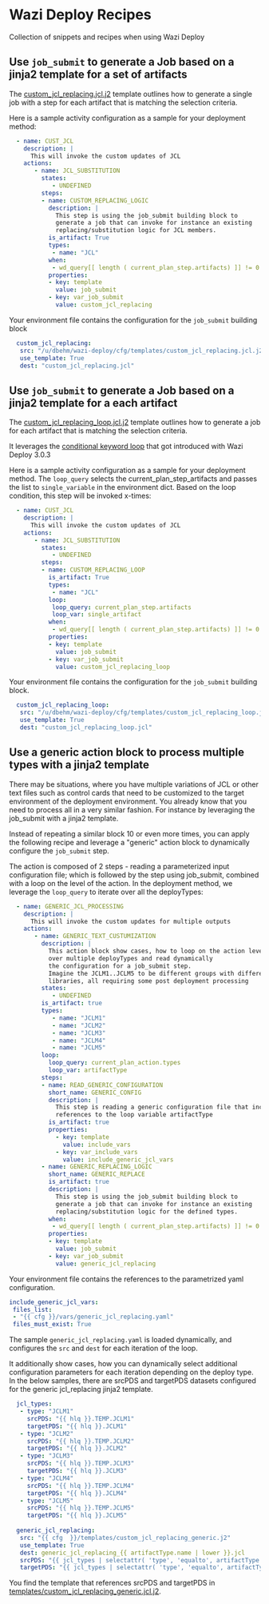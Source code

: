 # Wazi Deploy Recipes

Collection of snippets and recipes when using Wazi Deploy

## Use `job_submit` to generate a Job based on a jinja2 template for a set of artifacts

The [custom_jcl_replacing.jcl.j2](templates/custom_jcl_replacing.jcl.j2) template outlines how to generate a single job with a step for each artifact that is matching the selection criteria.

Here is a sample activity configuration as a sample for your deployment method:

```yaml
  - name: CUST_JCL
    description: |
      This will invoke the custom updates of JCL
    actions:
       - name: JCL_SUBSTITUTION
         states:
            - UNDEFINED
         steps:
         - name: CUSTOM_REPLACING_LOGIC
           description: |
             This step is using the job_submit building block to 
             generate a job that can invoke for instance an existing 
             replacing/substitution logic for JCL members.
           is_artifact: True
           types: 
            - name: "JCL"
           when:
            - wd_query[[ length ( current_plan_step.artifacts) ]] != 0
           properties:
           - key: template
             value: job_submit
           - key: var_job_submit
             value: custom_jcl_replacing   
```

Your environment file contains the configuration for the `job_submit` building block

```yaml
  custom_jcl_replacing:
   src: "/u/dbehm/wazi-deploy/cfg/templates/custom_jcl_replacing.jcl.j2"
   use_template: True
   dest: "custom_jcl_replacing.jcl"
```

## Use `job_submit` to generate a Job based on a jinja2 template for a each artifact

The [custom_jcl_replacing_loop.jcl.j2](templates/custom_jcl_replacing_loop.jcl.j2) template outlines how to generate a job for each artifact that is matching the selection criteria.

It leverages the [conditional keyword loop](https://www.ibm.com/docs/en/developer-for-zos/17.0?topic=reference-syntax-conditional-deployment#wd_conditional_depl__title__3) that got introduced with Wazi Deploy 3.0.3

Here is a sample activity configuration as a sample for your deployment method. The `loop_query` selects the current_plan_step_artifacts and passes the list to `single_variable` in the environment dict. Based on the loop condition, this step will be invoked x-times:

```yaml
  - name: CUST_JCL
    description: |
      This will invoke the custom updates of JCL
    actions:
       - name: JCL_SUBSTITUTION
         states:
            - UNDEFINED
         steps:
         - name: CUSTOM_REPLACING_LOOP
           is_artifact: True
           types: 
            - name: "JCL"
           loop:
            loop_query: current_plan_step.artifacts
            loop_var: single_artifact
           when:
            - wd_query[[ length ( current_plan_step.artifacts) ]] != 0
           properties:
           - key: template
             value: job_submit
           - key: var_job_submit
             value: custom_jcl_replacing_loop
```

Your environment file contains the configuration for the `job_submit` building block. 

```yaml
  custom_jcl_replacing_loop:
   src: "/u/dbehm/wazi-deploy/cfg/templates/custom_jcl_replacing_loop.jcl.j2"
   use_template: True
   dest: "custom_jcl_replacing_loop.jcl"
```

## Use a generic action block to process multiple types with a jinja2 template

There may be situations, where you have multiple variations of JCL or other text files such as control cards that need to be customized to the target environment of the deployment environment. 
You already know that you need to process all in a very similar fashion. For instance by leveraging the job_submit with a jinja2 template.

Instead of repeating a similar block 10 or even more times, you can apply the following recipe and leverage a "generic" action block to dynamically configure the `job_submit` step. 

The action is composed of 2 steps - reading a parameterized input configuration file; which is followed by the step using job_submit, combined with a loop on the level of the action.
In the deployment method, we leverage the `loop_query` to iterate over all the deployTypes:

```yaml
  - name: GENERIC_JCL_PROCESSING
    description: |
      This will invoke the custom updates for multiple outputs
    actions:
       - name: GENERIC_TEXT_CUSTUMIZATION
         description: | 
           This action block show cases, how to loop on the action level 
           over multiple deployTypes and read dynamically 
           the configuration for a job_submit step.
           Imagine the JCLM1..JCLM5 to be different groups with different
           libraries, all requiring some post deployment processing
         states:
            - UNDEFINED
         is_artifact: true
         types: 
            - name: "JCLM1"
            - name: "JCLM2"
            - name: "JCLM3"
            - name: "JCLM4"
            - name: "JCLM5"
         loop:
           loop_query: current_plan_action.types
           loop_var: artifactType
         steps:
         - name: READ_GENERIC_CONFIGURATION
           short_name: GENERIC_CONFIG
           description: | 
             This step is reading a generic configuration file that includes
             references to the loop variable artifactType 
           is_artifact: true
           properties:
             - key: template
               value: include_vars
             - key: var_include_vars
               value: include_generic_jcl_vars
         - name: GENERIC_REPLACING_LOGIC
           short_name: GENERIC_REPLACE
           is_artifact: true
           description: |
             This step is using the job_submit building block to 
             generate a job that can invoke for instance an existing 
             replacing/substitution logic for the defined types.
           when:
            - wd_query[[ length ( current_plan_step.artifacts) ]] != 0
           properties:
           - key: template
             value: job_submit
           - key: var_job_submit
             value: generic_jcl_replacing
```

Your environment file contains the references to the parametrized yaml configuration.

```yaml
include_generic_jcl_vars:
 files_list:
 - "{{ cfg }}/vars/generic_jcl_replacing.yaml"
 files_must_exist: True
```

The sample `generic_jcl_replacing.yaml` is loaded dynamically, and configures the `src` and `dest` for each iteration of the loop.

It additionally show cases, how you can dynamically select additional configuration parameters for each iteration depending on the deploy type. In the below samples, there are srcPDS and targetPDS datasets configured for the generic jcl_replacing jinja2 template.

```yaml
  jcl_types:
   - type: "JCLM1"
     srcPDS: "{{ hlq }}.TEMP.JCLM1"
     targetPDS: "{{ hlq }}.JCLM1"
   - type: "JCLM2"
     srcPDS: "{{ hlq }}.TEMP.JCLM2"
     targetPDS: "{{ hlq }}.JCLM2"
   - type: "JCLM3"
     srcPDS: "{{ hlq }}.TEMP.JCLM3"
     targetPDS: "{{ hlq }}.JCLM3"
   - type: "JCLM4"
     srcPDS: "{{ hlq }}.TEMP.JCLM4"
     targetPDS: "{{ hlq }}.JCLM4"    
   - type: "JCLM5"
     srcPDS: "{{ hlq }}.TEMP.JCLM5"
     targetPDS: "{{ hlq }}.JCLM5"
      
  generic_jcl_replacing:
   src: "{{ cfg  }}/templates/custom_jcl_replacing_generic.j2"
   use_template: True
   dest: generic_jcl_replacing_{{ artifactType.name | lower }}.jcl
   srcPDS: "{{ jcl_types | selectattr( 'type', 'equalto', artifactType.name ) | map(attribute='srcPDS') | list | first }}"
   targetPDS: "{{ jcl_types | selectattr( 'type', 'equalto', artifactType.name ) | map(attribute='targetPDS') | list | first }}"
```

You find the template that references srcPDS and targetPDS in [templates/custom_jcl_replacing_generic.jcl.j2](templates/custom_jcl_replacing_generic.jcl.j2).